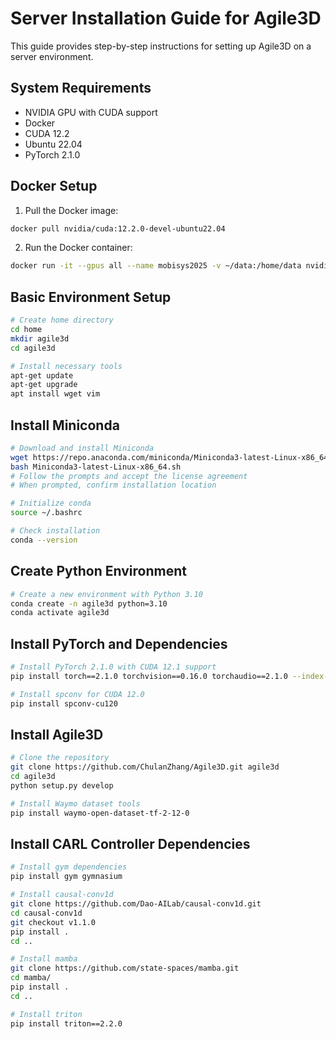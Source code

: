 # Server Installation Guide for Agile3D

This guide provides step-by-step instructions for setting up Agile3D on a server environment.

## System Requirements

- NVIDIA GPU with CUDA support
- Docker
- CUDA 12.2
- Ubuntu 22.04
- PyTorch 2.1.0

## Docker Setup

1. Pull the Docker image:
```bash
docker pull nvidia/cuda:12.2.0-devel-ubuntu22.04
```

2. Run the Docker container:
```bash
docker run -it --gpus all --name mobisys2025 -v ~/data:/home/data nvidia/cuda:12.2.0-devel-ubuntu22.04 bash
```

## Basic Environment Setup

```bash
# Create home directory
cd home
mkdir agile3d
cd agile3d

# Install necessary tools
apt-get update
apt-get upgrade
apt install wget vim
```

## Install Miniconda

```bash
# Download and install Miniconda
wget https://repo.anaconda.com/miniconda/Miniconda3-latest-Linux-x86_64.sh
bash Miniconda3-latest-Linux-x86_64.sh
# Follow the prompts and accept the license agreement
# When prompted, confirm installation location

# Initialize conda
source ~/.bashrc

# Check installation
conda --version
```

## Create Python Environment

```bash
# Create a new environment with Python 3.10
conda create -n agile3d python=3.10
conda activate agile3d
```

## Install PyTorch and Dependencies

```bash
# Install PyTorch 2.1.0 with CUDA 12.1 support
pip install torch==2.1.0 torchvision==0.16.0 torchaudio==2.1.0 --index-url https://download.pytorch.org/whl/cu121

# Install spconv for CUDA 12.0
pip install spconv-cu120
```

## Install Agile3D

```bash
# Clone the repository
git clone https://github.com/ChulanZhang/Agile3D.git agile3d
cd agile3d
python setup.py develop

# Install Waymo dataset tools
pip install waymo-open-dataset-tf-2-12-0
```

## Install CARL Controller Dependencies

```bash
# Install gym dependencies
pip install gym gymnasium

# Install causal-conv1d
git clone https://github.com/Dao-AILab/causal-conv1d.git
cd causal-conv1d
git checkout v1.1.0
pip install .
cd ..

# Install mamba
git clone https://github.com/state-spaces/mamba.git
cd mamba/
pip install .
cd ..

# Install triton
pip install triton==2.2.0
```